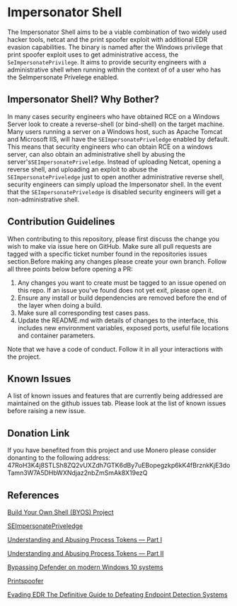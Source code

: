 # Impersonator Shell

The Impersonator Shell aims to be a viable combination of two widely used hacker tools, netcat and the print spoofer exploit with additional EDR evasion capabilities. The binary is named after the Windows privilege that print spoofer exploit uses to get administrative access, the `SeImpersonatePrivilege`. It aims to provide security engineers with a administrative shell when running within the context of of a user who has the SeImpersonate Privelege enabled.

## Impersonator Shell? Why Bother?

In many cases security engineers who have obtained  RCE on a Windows Server look to create a reverse-shell (or bind-shell) on the target machine. Many users running a server on a Windows host, such as Apache Tomcat and  Microsoft IIS, will have the `SEImpersonatePriveledge` enabled by default. This means that security engineers who can obtain RCE on a windows server, can also obtain an administrative shell by abusing the server's`SEImpersonatePriveledge`. Instead of uploading Netcat, opening a reverse shell, and uploading an exploit to abuse the `SEImpersonatePriveledge` just to open another administrative reverse shell, security engineers can simply upload the Impersonator shell. In the event that the `SEImpersonatePriveledge` is disabled security engineers will get a non-administrative shell.

## Contribution Guidelines

When contributing to this repository, please first discuss the change you wish to make via issue here on GitHub. Make sure all pull requests are tagged with a specific ticket number found in the repositories issues section.Before making any changes please create your own branch. Follow all three points below before opening a PR:

1. Any changes you want to create must be tagged to an issue opened on this repo. If an issue you've found does not yet exit, please open it.
2. Ensure any install or build dependencies are removed before the end of the layer when doing a build.
3. Make sure all corresponding test cases pass.
4. Update the README.md with details of changes to the interface, this includes new environment variables, exposed ports, useful file locations and container parameters.

Note that we have a code of conduct. Follow it in all your interactions with the project.

## Known Issues

A list of known issues and features that are currently being addressed are maintained on the github issues tab. Please look at the list of known issues before raising a new issue.

## Donation Link

If you have benefited from this project and use Monero please consider donanting to the following address:
47RoH3K4j8STLSh8ZQ2vUXZdh7GTK6dBy7uEBopegzkp6kK4fBrznkKjE3doTamn3W7A5DHbWXNdjaz2nbZmSmAk8X19ezQ

## References

[Build Your Own Shell (BYOS) Project](https://github.com/AleksaZatezalo/BYOS)

[SEImpersonatePriveledge](https://learn.microsoft.com/en-us/answers/questions/1087721/how-to-disable-seimpersonate-privilege-for-a-user)

[Understanding and Abusing Process Tokens — Part I](https://securitytimes.medium.com/understanding-and-abusing-process-tokens-part-i-ee51671f2cfa)

[Understanding and Abusing Process Tokens — Part II](https://securitytimes.medium.com/understanding-and-abusing-access-tokens-part-ii-b9069f432962)

[Bypassing Defender on modern Windows 10 systems](https://www.purpl3f0xsecur1ty.tech/2021/03/30/av_evasion.html)

[Printspoofer](https://github.com/itm4n/PrintSpoofer)

[Evading EDR The Definitive Guide to Defeating Endpoint Detection Systems](https://www.amazon.ca/Evading-EDR-Definitive-Defeating-Detection/dp/1718503342)